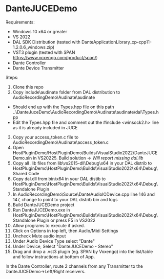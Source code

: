 # DanteJUCEDemo

Requirements:
- Windows 10 x64 or greater
- VS 2022
- DAL SDK Distribution (tested with DanteApplicationLibrary_cp-cpp11-1.2.0.6_windows.zip)
- VST3 plugin (tested with SPAN https://www.voxengo.com/product/span/)
- Dante Controller
- Dante Device Transmitter

Steps:
1. Clone this repo
2. Copy include\audinate folder from DAL distribution to AudioRecordingDemo\Audinate\audinate
- Should end up with the Types.hpp file on this path ..\DanteJuceDemo\AudioRecordingDemo\Audinate\audinate\dal\Types.hpp
- Edit the Types.hpp file and comment out the #include <winsock2.h> line as it is already included in JUCE
3. Copy your access_token.c file to AudioRecordingDemo\Audinate\access_token.c
4. Open HostPluginDemo/HostPluginDemo/Builds/VisualStudio2022/DanteJUCEDemo.sln in VS20225. Build solution -> *Will report missing dal.lib*
5. Copy all .lib files from lib\vs2015-dll\Debug\x64 in your DAL distrib to HostPluginDemo\HostPluginDemo\Builds\VisualStudio2022\x64\Debug\Shared Code
6. Copy dal.dll from bin/x64 in your DAL distib to HostPluginDemo\HostPluginDemo\Builds\VisualStudio2022\x64\Debug\Standalone Plugin
7. In AudioRecordingDemo\Source\DanteAudioIODevice.cpp line 146 and 147, change to point to your DAL distrib bin and logs 
8. Build DanteJUCEDemo project
9. Run DanteJUCEDemo.exe in HostPluginDemo\HostPluginDemo\Builds\VisualStudio2022\x64\Debug\Standalone Plugin or press F5 in VS2022
10. Allow programs to execute if asked.
11. Click on Options in top left, then Audio/Midi Settings
12. Uncheck Mute audio input
13. Under Audio Device Type select "Dante"
14. Under Device, Select "DanteJUCEDemo - Stereo"
15. Drag and drop a .vst3 plugin (eg. SPAN by Voxengo) into the list/table and follow instructions at bottom of App.

In the Dante Controller, route 2 channels from any Transmitter to the DanteJUCEDemo->Left/Right receivers.



